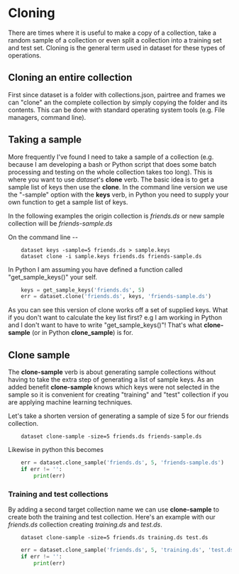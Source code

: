 Cloning
=======

There are times where it is useful to make a copy of a collection, take
a random sample of a collection or even split a collection into a
training set and test set. Cloning is the general term used in dataset
for these types of operations.

Cloning an entire collection
----------------------------

First since dataset is a folder with collections.json, pairtree and
frames we can \"clone\" an the complete collection by simply copying the
folder and its contents. This can be done with standard operating system
tools (e.g. File managers, command line).

Taking a sample
---------------

More frequently I\'ve found I need to take a sample of a collection
(e.g. because I am developing a bash or Python script that does some
batch processing and testing on the whole collection takes too long).
This is where you want to use *dataset*\'s **clone** verb. The basic
idea is to get a sample list of keys then use the **clone**. In the
command line version we use the \"-sample\" option with the **keys**
verb, in Python you need to supply your own function to get a sample
list of keys.

In the following examples the origin collection is *friends.ds* or new
sample collection will be *friends-sample.ds*

On the command line \--

```shell
    dataset keys -sample=5 friends.ds > sample.keys
    dataset clone -i sample.keys friends.ds friends-sample.ds
```

In Python I am assuming you have defined a function called
\"get_sample_keys()\" your self.

```python
    keys = get_sample_keys('friends.ds', 5)
    err = dataset.clone('friends.ds', keys, 'friends-sample.ds')
```

As you can see this version of clone works off a set of supplied keys.
What if you don\'t want to calculate the key list first? e.g I am
working in Python and I don\'t want to have to write
\"get_sample_keys()\"! That\'s what **clone-sample** (or in Python
**clone_sample**) is for.

Clone sample
------------

The **clone-sample** verb is about generating sample collections without
having to take the extra step of generating a list of sample keys. As an
added benefit **clone-sample** knows which keys were not selected in the
sample so it is convenient for creating \"training\" and \"test\"
collection if you are applying machine learning techniques.

Let\'s take a shorten version of generating a sample of size 5 for our
friends collection.

```shell
    dataset clone-sample -size=5 friends.ds friends-sample.ds
```

Likewise in python this becomes

```python
    err = dataset.clone_sample('friends.ds', 5, 'friends-sample.ds')
    if err != '':
        print(err)
```

### Training and test collections

By adding a second target collection name we can use **clone-sample** to
create both the training and test collection. Here\'s an example with
our *friends.ds* collection creating *training.ds* and *test.ds*.

```shell
    dataset clone-sample -size=5 friends.ds training.ds test.ds
```

```python
    err = dataset.clone_sample('friends.ds', 5, 'training.ds', 'test.ds')
    if err != '':
        print(err)
```
